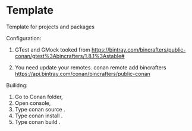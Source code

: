 # Template
Template for projects and packages

Configuration:
1. GTest and GMock tooked from 
   https://bintray.com/bincrafters/public-conan/gtest%3Abincrafters/1.8.1%3Astable#

2. You need update your remotes.
   conan remote add bincrafters https://api.bintray.com/conan/bincrafters/public-conan

Builidng:
1. Go to Conan folder,
2. Open console,
3. Type conan source .
4. Type conan install .
5. Type conan build .
